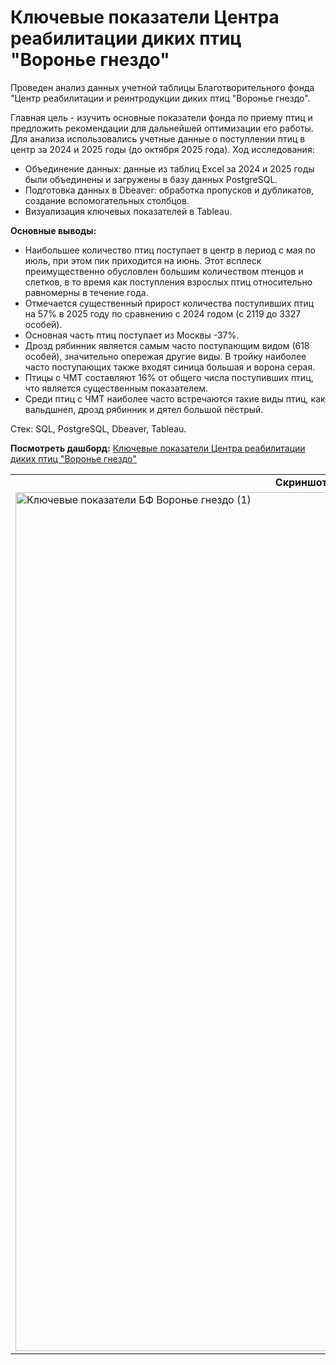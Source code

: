 # Ключевые показатели Центра реабилитации диких птиц "Воронье гнездо"
Проведен анализ данных учетной таблицы Благотворительного фонда "Центр реабилитации и реинтродукции диких птиц "Воронье гнездо".

Главная цель - изучить основные показатели фонда по приему птиц и предложить рекомендации для дальнейшей оптимизации его работы.
Для анализа использовались учетные данные о поступлении птиц в центр за 2024 и 2025 годы (до октября 2025 года).
Ход исследования:
* Объединение данных: данные из таблиц Excel за 2024 и 2025 годы были объединены и загружены в базу данных PostgreSQL.
* Подготовка данных в Dbeaver: обработка пропусков и дубликатов, создание вспомогательных столбцов.
* Визуализация ключевых показателей в Tableau.

**Основные выводы:**
* Наибольшее количество птиц поступает в центр в период с мая по июль, при этом пик приходится на июнь. Этот всплеск преимущественно обусловлен большим количеством птенцов и слетков, в то время как поступления взрослых птиц относительно равномерны в течение года.
* Отмечается существенный прирост количества поступивших птиц на 57% в 2025 году по сравнению с 2024 годом (с 2119 до 3327 особей).
* Основная часть птиц поступает из Москвы -37%.
* Дрозд рябинник является самым часто поступающим видом (618 особей), значительно опережая другие виды. В тройку наиболее часто поступающих также входят синица большая и ворона серая.
* Птицы с ЧМТ составляют 16% от общего числа поступивших птиц, что является существенным показателем.
* Среди птиц с ЧМТ наиболее часто встречаются такие виды птиц, как вальдшнеп, дрозд рябинник и дятел большой пёстрый.

Стек: SQL, PostgreSQL, Dbeaver, Tableau.

**Посмотреть дашборд:**
[Ключевые показатели Центра реабилитации диких птиц "Воронье гнездо"](https://public.tableau.com/views/_17607068390240/sheet9?:language=en-US&:sid=&:display_count=n&:origin=viz_share_link)
<table>
  <tr>
    <td style="text-align: center;">
      <strong> Скриншот дашборда: Ключевые показатели Центра реабилитации диких птиц "Воронье гнездо" </strong>
    </td>
  </tr>
  <tr>
    <td>
      <img width="1624" height="1374" alt="Ключевые показатели БФ Воронье гнездо (1)" src="https://github.com/user-attachments/assets/c1605627-075e-4c4f-a27e-4cb2b11d7205" />
    </td>
  </tr>
</table>


